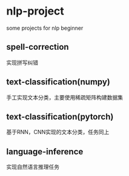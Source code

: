 # nlp-project
some projects for nlp beginner
## spell-correction
实现拼写纠错
## text-classification(numpy)
手工实现文本分类，主要使用稀疏矩阵构建数据集
## text-classification(pytorch)
基于RNN，CNN实现的文本分类，任务同上
## language-inference
实现自然语言推理任务
